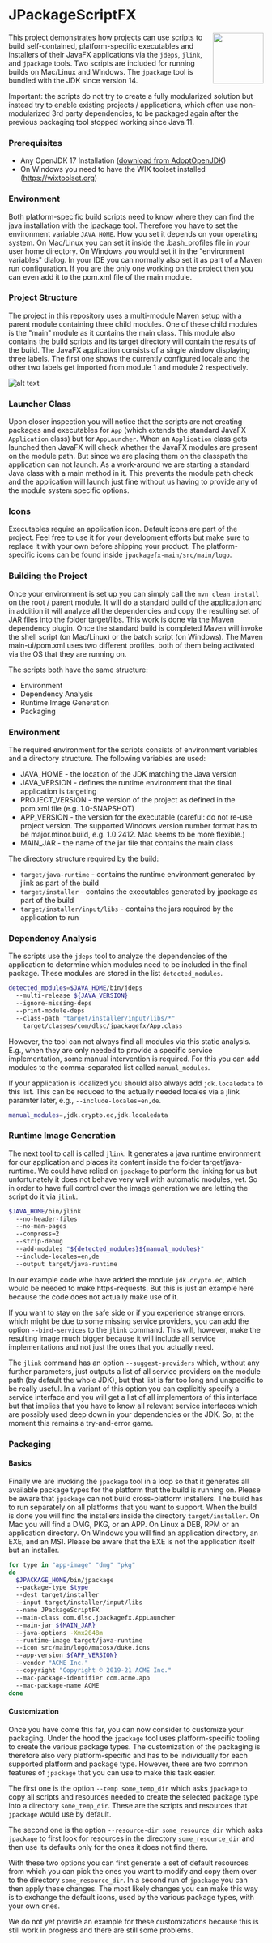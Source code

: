 # JPackageScriptFX #

<a href="https://foojay.io/today/works-with-openjdk"><img align="right" src="https://github.com/foojayio/badges/raw/main/works_with_openjdk/Works-with-OpenJDK.png" width="100"></a>

This project demonstrates how projects can use scripts to build self-contained, platform-specific executables and 
installers of their JavaFX applications via the `jdeps`, `jlink`, and `jpackage` tools. Two scripts are included for 
running builds on Mac/Linux and Windows. The `jpackage` tool is bundled with the JDK since version 14.

Important: the scripts do not try to create a fully modularized solution but instead try to enable existing
projects / applications, which often use non-modularized 3rd party dependencies, to be packaged again after the
previous packaging tool stopped working since Java 11.

### Prerequisites

* Any OpenJDK 17 Installation ([download from AdoptOpenJDK](https://adoptopenjdk.net)) 
* On Windows you need to have the WIX toolset installed (https://wixtoolset.org)

### Environment

Both platform-specific build scripts need to know where they can find the java installation with the jpackage tool.
Therefore you have to set the environment variable `JAVA_HOME`. How you set it depends
on your operating system. On Mac/Linux you can set it inside the .bash_profiles file in your user home directory. On Windows
you would set it in the "environment variables" dialog. In your IDE you can normally also set it as part of a
Maven run configuration. If you are the only one working on the project then you can even add it to the pom.xml file of
the main module. 

### Project Structure

The project in this repository uses a multi-module Maven setup with a parent module containing three child modules.
One of these child modules is the "main" module as it contains the main class. This module also contains the build
scripts and its target directory will contain the results of the build. The JavaFX application consists of a single
window displaying three labels. The first one shows the currently configured locale and the other two labels get
imported from module 1 and module 2 respectively.

![alt text](app.png "Demo App")

### Launcher Class

Upon closer inspection you will notice that the scripts are not creating packages and executables for `App` (which 
extends the standard JavaFX `Application` class) but for `AppLauncher`. When an `Application` class gets launched then 
JavaFX will check whether the JavaFX modules are present on the module path. But since we are placing them on the 
classpath the application can not launch. As a work-around we are starting a standard Java class with a main method in 
it. This prevents the module path check and the application will launch just fine without us having to provide any of
the module system specific options.

### Icons

Executables require an application icon. Default icons are part of the project. Feel free to use it for your 
development efforts but make sure to replace it with your own before shipping your product. The platform-specific
icons can be found inside `jpackagefx-main/src/main/logo`.

### Building the Project

Once your environment is set up you can simply call the `mvn clean install` on the root / parent module. It will do
a standard build of the application and in addition it will analyze all the dependencies and copy the resulting set of
JAR files into the folder target/libs. This work is done via the Maven dependency plugin. Once the standard build is 
completed Maven will invoke the shell script (on Mac/Linux) or the batch script (on Windows). The Maven  main-ui/pom.xml uses two 
different profiles, both of them being activated via the OS that they are running on.

The scripts both have the same structure:
* Environment
* Dependency Analysis
* Runtime Image Generation
* Packaging

### Environment

The required environment for the scripts consists of environment variables and a directory structure. The following
variables are used:

* JAVA_HOME - the location of the JDK matching the Java version
* JAVA_VERSION - defines the runtime environment that the final application is targeting
* PROJECT_VERSION - the version of the project as defined in the pom.xml file (e.g. 1.0-SNAPSHOT)
* APP_VERSION - the version for the executable (careful: do not re-use project version. The supported Windows version 
  number format has to be major.minor.build, e.g. 1.0.2412. Mac seems to be more flexible.)
* MAIN_JAR - the name of the jar file that contains the main class
  
The directory structure required by the build:

* `target/java-runtime` - contains the runtime environment generated by jlink as part of the build
* `target/installer` - contains the executables generated by jpackage as part of the build
* `target/installer/input/libs` - contains the jars required by the application to run
 
### Dependency Analysis

The scripts use the `jdeps` tool to analyze the dependencies of the application to determine which modules need to
be included in the final package. These modules are stored in the list `detected_modules`. 

```bash
detected_modules=$JAVA_HOME/bin/jdeps
  --multi-release ${JAVA_VERSION}
  --ignore-missing-deps
  --print-module-deps
  --class-path "target/installer/input/libs/*"
    target/classes/com/dlsc/jpackagefx/App.class
```

However, the tool can not always find all modules via this static analysis. E.g., when they are only 
needed to provide a specific service implementation, some manual intervention is required. For this you can add modules 
to the comma-separated list called `manual_modules`.

If your application is localized you should also always add `jdk.localedata` to this list.
This can be reduced to the actually needed locales via a jlink paramter later, e.g., `--include-locales=en,de`.

```bash
manual_modules=,jdk.crypto.ec,jdk.localedata
```

### Runtime Image Generation

The next tool to call is called `jlink`. It generates a java runtime environment for our application and places its content
inside the folder target/java-runtime. We could have relied on `jpackage` to perform the linking for us but unfortunately
it does not behave very well with automatic modules, yet. So in order to have full control over the image generation we
are letting the script do it via `jlink`.

```bash
$JAVA_HOME/bin/jlink
  --no-header-files
  --no-man-pages 
  --compress=2 
  --strip-debug
  --add-modules "${detected_modules}${manual_modules}"
  --include-locales=en,de
  --output target/java-runtime
```
    
In our example code whe have added the module `jdk.crypto.ec`, which would be needed to make https-requests.
But this is just an example here because the code does not actually make use of it.

If you want to stay on the safe side or if you experience strange errors, which might be due to some missing
service providers, you can add the option `--bind-services` to the `jlink` command.
This will, however, make the resulting image much bigger because it will include all service implementations
and not just the ones that you actually need.

The `jlink` command has an option `--suggest-providers` which, without any further parameters, just outputs a list
of all service providers on the module path (by default the whole JDK), but that list is far too long and unspecific to be really useful.
In a variant of this option you can explicitly specify a service interface and you will get a list of all implementors
of this interface but that implies that you have to know all relevant service interfaces which are possibly used deep down
in your dependencies or the JDK. So, at the moment this remains a try-and-error game.
    
### Packaging

#### Basics

Finally we are invoking the `jpackage` tool in a loop so that it generates all available package types for the platform
that the build is running on. Please be aware that `jpackage` can not build cross-platform installers. The build has to
run separately on all platforms that you want to support. When the build is done you will find the installers inside
the directory `target/installer`. On Mac you will find a DMG, PKG, or an APP. On Linux a DEB, RPM or an application directory.
On Windows you will find an application directory, an EXE, and an MSI. Please be aware that the EXE is not the application
itself but an installer.

```bash
for type in "app-image" "dmg" "pkg"
do
  $JPACKAGE_HOME/bin/jpackage
  --package-type $type
  --dest target/installer
  --input target/installer/input/libs
  --name JPackageScriptFX
  --main-class com.dlsc.jpackagefx.AppLauncher
  --main-jar ${MAIN_JAR}
  --java-options -Xmx2048m
  --runtime-image target/java-runtime
  --icon src/main/logo/macosx/duke.icns
  --app-version ${APP_VERSION}
  --vendor "ACME Inc."
  --copyright "Copyright © 2019-21 ACME Inc."
  --mac-package-identifier com.acme.app
  --mac-package-name ACME
done
```

#### Customization

Once you have come this far, you can now consider to customize your packaging.
Under the hood the `jpackage` tool uses platform-specific tooling to create the various package types.
The customization of the packaging is therefore also very platform-specific and has to be individually
for each supported platform and package type. However, there are two common features of `jpackage` that you can use to make this task easier.

The first one is the option `--temp some_temp_dir` which asks `jpackage` to copy all scripts and resources needed to create the selected package type into a directory `some_temp_dir`. These are the scripts and resources that `jpackage` would use by default.

The second one is the option `--resource-dir some_resource_dir` which asks `jpackage` to first look
for resources in the directory `some_resource_dir` and then use its defaults only for the ones it does not find there.

With these two options you can first generate a set of default resources from which you can pick the ones you want to modify and copy them over to the directory `some_resource_dir`. In a second run of
`jpackage` you can then apply these changes. The most likely changes you can make this way is to exchange
the default icons, used by the various package types, with your own ones.

We do not yet provide an example for these customizations because this is still work in progress and there are
still some problems.

